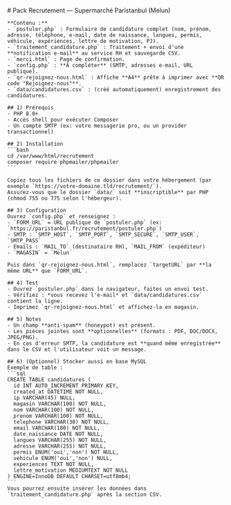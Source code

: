\
    # Pack Recrutement — Supermarché Paristanbul (Melun)

    **Contenu :**
    - `postuler.php` : Formulaire de candidature complet (nom, prénom, adresse, téléphone, e-mail, date de naissance, langues, permis, véhicule, expériences, lettre de motivation, PJ).
    - `traitement_candidature.php` : Traitement + envoi d'une **notification e-mail** au service RH et sauvegarde CSV.
    - `merci.html` : Page de confirmation.
    - `config.php` : **A compléter** (SMTP, adresses e-mail, URL publique).
    - `qr-rejoignez-nous.html` : Affiche **A4** prête à imprimer avec **QR code "Rejoignez-nous"**.
    - `data/candidatures.csv` : (créé automatiquement) enregistrement des candidatures.

    ## 1) Prérequis
    - PHP 8.0+
    - Accès shell pour exécuter Composer
    - Un compte SMTP (ex: votre messagerie pro, ou un provider transactionnel)

    ## 2) Installation
    ```bash
    cd /var/www/html/recrutement
    composer require phpmailer/phpmailer
    ```

    Copiez tous les fichiers de ce dossier dans votre hébergement (par exemple `https://votre-domaine.tld/recrutement/`).  
    Assurez-vous que le dossier `data/` soit **inscriptible** par PHP (chmod 755 ou 775 selon l'hébergeur).

    ## 3) Configuration
    Ouvrez `config.php` et renseignez :
    - `FORM_URL` = URL publique de `postuler.php` (ex: `https://paristanbul.fr/recrutement/postuler.php`)
    - SMTP : `SMTP_HOST`, `SMTP_PORT`, `SMTP_SECURE`, `SMTP_USER`, `SMTP_PASS`
    - Emails : `MAIL_TO` (destinataire RH), `MAIL_FROM` (expéditeur)
    - `MAGASIN` = `Melun`

    Puis dans `qr-rejoignez-nous.html`, remplacez `targetURL` par **la même URL** que `FORM_URL`.

    ## 4) Test
    - Ouvrez `postuler.php` dans le navigateur, faites un envoi test.
    - Vérifiez : *vous recevez l'e-mail* et `data/candidatures.csv` contient la ligne.
    - Imprimez `qr-rejoignez-nous.html` et affichez-la en magasin.

    ## 5) Notes
    - Un champ **anti-spam** (honeypot) est présent.
    - Les pièces jointes sont **optionnelles** (formats : PDF, DOC/DOCX, JPEG/PNG).
    - En cas d'erreur SMTP, la candidature est **quand même enregistrée** dans le CSV et l'utilisateur voit un message.

    ## 6) (Optionnel) Stocker aussi en base MySQL
    Exemple de table :
    ```sql
    CREATE TABLE candidatures (
      id INT AUTO_INCREMENT PRIMARY KEY,
      created_at DATETIME NOT NULL,
      ip VARCHAR(45) NULL,
      magasin VARCHAR(100) NOT NULL,
      nom VARCHAR(100) NOT NULL,
      prenom VARCHAR(100) NOT NULL,
      telephone VARCHAR(30) NOT NULL,
      email VARCHAR(180) NOT NULL,
      date_naissance DATE NOT NULL,
      langues VARCHAR(255) NOT NULL,
      adresse VARCHAR(255) NOT NULL,
      permis ENUM('oui','non') NOT NULL,
      vehicule ENUM('oui','non') NULL,
      experiences TEXT NOT NULL,
      lettre_motivation MEDIUMTEXT NOT NULL
    ) ENGINE=InnoDB DEFAULT CHARSET=utf8mb4;
    ```
    Vous pourrez ensuite insérer les données dans `traitement_candidature.php` après la section CSV.

